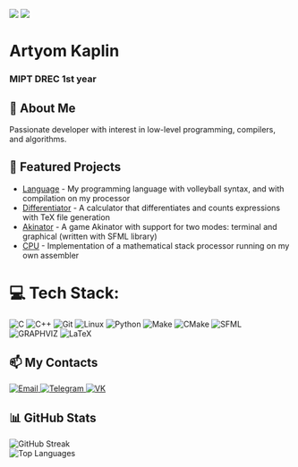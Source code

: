 <p align="left">
    <img src="https://img.shields.io/badge/Age-18-blue" />
    <img src="https://img.shields.io/badge/Languages-English%20%26%20Russian-red" />
</p>

<h1 align="left">Artyom Kaplin</h1>
<h3 align="left">MIPT DREC 1st year</h3>

## 🌟 About Me
Passionate developer with interest in low-level programming, compilers, and algorithms.

## 🚀 Featured Projects
- [Language](https://github.com/rAch-kaplin/Language) - My programming language with volleyball syntax, and with compilation on my processor
- [Differentiator](https://github.com/rAch-kaplin/Differentiator) - A calculator that differentiates and counts expressions with TeX file generation
- [Akinator](https://github.com/rAch-kaplin/Akinator) - A game Akinator with support for two modes: terminal and graphical (written with SFML library)
- [CPU](https://github.com/rAch-kaplin/CPU) - Implementation of a mathematical stack processor running on my own assembler

# 💻 Tech Stack:
![C](https://img.shields.io/badge/c-%2300599C.svg?style=for-the-badge&logo=c&logoColor=white) 
![C++](https://img.shields.io/badge/c++-%2300599C.svg?style=for-the-badge&logo=c%2B%2B&logoColor=white)
![Git](https://img.shields.io/badge/git-%23F05033.svg?style=for-the-badge&logo=git&logoColor=white)
![Linux](https://img.shields.io/badge/Linux-FCC624?style=for-the-badge&logo=linux&logoColor=black)
![Python](https://img.shields.io/badge/python-3670A0?style=for-the-badge&logo=python&logoColor=ffdd54)
![Make](https://img.shields.io/badge/Make-%23A42E2B.svg?style=for-the-badge&logo=gnu&logoColor=white)
![CMake](https://img.shields.io/badge/CMake-%23008FBA.svg?style=for-the-badge&logo=cmake&logoColor=white)
![SFML](https://img.shields.io/badge/SFML-8CC445?style=for-the-badge&logo=sfml&logoColor=white)
![GRAPHVIZ](https://img.shields.io/badge/Graphviz-DDAA33?style=for-the-badge&logo=graphviz&logoColor=white)
![LaTeX](https://img.shields.io/badge/latex-%23008080.svg?style=for-the-badge&logo=latex&logoColor=white)

## 📫 My Contacts  
<a href="mailto:kaplin.aa@phystech.edu">
  <img src="https://img.shields.io/badge/Email-D14836?style=for-the-badge&logo=gmail&logoColor=white" alt="Email"/>
</a>
<a href="https://telegram.me/tiomik89">
  <img src="https://img.shields.io/badge/Telegram-26A5E4?style=for-the-badge&logo=telegram&logoColor=white" alt="Telegram"/>
</a>
<a href="https://vk.com/rach_89">
  <img src="https://img.shields.io/badge/VK-0077FF?style=for-the-badge&logo=vk&logoColor=white" alt="VK"/>
</a>

## 📊 GitHub Stats
<p align="left">
  <img src="https://github-readme-streak-stats.herokuapp.com/?user=rAch-kaplin&theme=dark&hide_border=false" alt="GitHub Streak" />
  <br/>
  <img src="https://github-readme-stats.vercel.app/api/top-langs/?username=rAch-kaplin&theme=dark&hide_border=false&include_all_commits=true&count_private=true&layout=compact&langs_count=6" alt="Top Languages" />
</p>
